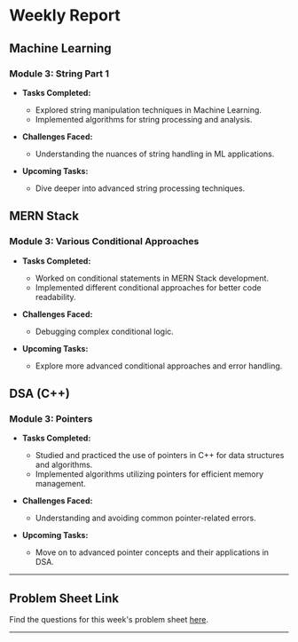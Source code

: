 # Weekly Report

## Machine Learning

### Module 3: String Part 1

- **Tasks Completed:**
  - Explored string manipulation techniques in Machine Learning.
  - Implemented algorithms for string processing and analysis.

- **Challenges Faced:**
  - Understanding the nuances of string handling in ML applications.

- **Upcoming Tasks:**
  - Dive deeper into advanced string processing techniques.

## MERN Stack

### Module 3: Various Conditional Approaches

- **Tasks Completed:**
  - Worked on conditional statements in MERN Stack development.
  - Implemented different conditional approaches for better code readability.

- **Challenges Faced:**
  - Debugging complex conditional logic.

- **Upcoming Tasks:**
  - Explore more advanced conditional approaches and error handling.

## DSA (C++)

### Module 3: Pointers

- **Tasks Completed:**
  - Studied and practiced the use of pointers in C++ for data structures and algorithms.
  - Implemented algorithms utilizing pointers for efficient memory management.

- **Challenges Faced:**
  - Understanding and avoiding common pointer-related errors.

- **Upcoming Tasks:**
  - Move on to advanced pointer concepts and their applications in DSA.

---

## Problem Sheet Link

Find the questions for this week's problem sheet [here](https://drive.google.com/drive/folders/1mRMH4EsLHmQiDYAQF_amgmaCutDeH-pc?usp=sharing).

---


